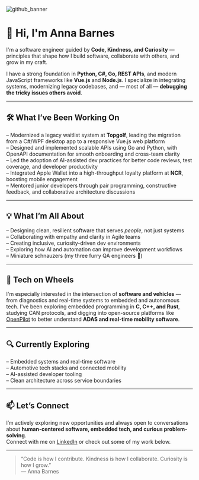 ![github_banner](https://github.com/user-attachments/assets/f59b7bbc-58b0-462e-96b7-50ebdd434700)

# 👋 Hi, I'm Anna Barnes

I'm a software engineer guided by **Code, Kindness, and Curiosity** — principles that shape how I build software, collaborate with others, and grow in my craft.

I have a strong foundation in **Python, C#, Go, REST APIs**, and modern JavaScript frameworks like **Vue.js** and **Node.js**. I specialize in integrating systems, modernizing legacy codebases, and — most of all — **debugging the tricky issues others avoid**.

---

## 🛠️ What I’ve Been Working On  
– Modernized a legacy waitlist system at **Topgolf**, leading the migration from a C#/WPF desktop app to a responsive Vue.js web platform  
– Designed and implemented scalable APIs using Go and Python, with OpenAPI documentation for smooth onboarding and cross-team clarity  
– Led the adoption of AI-assisted dev practices for better code reviews, test coverage, and developer productivity  
– Integrated Apple Wallet into a high-throughput loyalty platform at **NCR**, boosting mobile engagement  
– Mentored junior developers through pair programming, constructive feedback, and collaborative architecture discussions  

---

## 💡 What I’m All About  
– Designing clean, resilient software that serves *people*, not just systems  
– Collaborating with empathy and clarity in Agile teams  
– Creating inclusive, curiosity-driven dev environments  
– Exploring how AI and automation can improve development workflows  
– Miniature schnauzers (my three furry QA engineers 🐶)

---

## 🚗 Tech on Wheels  
I'm especially interested in the intersection of **software and vehicles** — from diagnostics and real-time systems to embedded and autonomous tech. I've been exploring embedded programming in **C, C++, and Rust**, studying CAN protocols, and digging into open-source platforms like [OpenPilot](https://github.com/commaai/openpilot) to better understand **ADAS and real-time mobility software**.

---

## 🔍 Currently Exploring  
– Embedded systems and real-time software  
– Automotive tech stacks and connected mobility  
– AI-assisted developer tooling  
– Clean architecture across service boundaries  

---

## 📫 Let’s Connect  
I’m actively exploring new opportunities and always open to conversations about **human-centered software, embedded tech, and curious problem-solving**.  
Connect with me on [LinkedIn](https://www.linkedin.com/in/annabethbarnes/) or check out some of my work below.

---

> “Code is how I contribute. Kindness is how I collaborate. Curiosity is how I grow.”  
> — Anna Barnes
